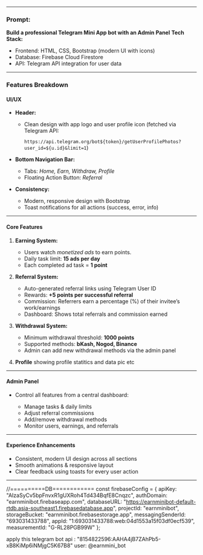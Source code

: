 
---
### Prompt:

**Build a professional Telegram Mini App bot with an Admin Panel**
**Tech Stack:**
* Frontend: HTML, CSS, Bootstrap (modern UI with icons)
* Database: Firebase Cloud Firestore
* API: Telegram API integration for user data
---
### Features Breakdown
#### **UI/UX**
* **Header:**
  * Clean design with app logo and user profile icon (fetched via Telegram API:

    `https://api.telegram.org/bot${token}/getUserProfilePhotos?user_id=${u.id}&limit=1`)
* **Bottom Navigation Bar:**

  * Tabs: *Home, Earn, Withdraw, Profile*
  * Floating Action Button: *Referral*
* **Consistency:**

  * Modern, responsive design with Bootstrap
  * Toast notifications for all actions (success, error, info)

---

#### **Core Features**

1. **Earning System:**

   * Users watch *monetized ads* to earn points.
   * Daily task limit: **15 ads per day**
   * Each completed ad task = **1 point**

2. **Referral System:**

   * Auto-generated referral links using Telegram User ID
   * Rewards: **+5 points per successful referral**
   * Commission: Referrers earn a percentage (%) of their invitee’s work/earnings
   * Dashboard: Shows total referrals and commission earned

3. **Withdrawal System:**

   * Minimum withdrawal threshold: **1000 points**
   * Supported methods: **bKash, Nogod, Binance**
   * Admin can add new withdrawal methods via the admin panel

4. **Profile**
showing profile statitics and data pic etc


---

#### **Admin Panel**

* Control all features from a central dashboard:

  * Manage tasks & daily limits
  * Adjust referral commissions
  * Add/remove withdrawal methods
  * Monitor users, earnings, and referrals

---

#### **Experience Enhancements**

* Consistent, modern UI design across all sections
* Smooth animations & responsive layout
* Clear feedback using toasts for every user action

---

//==========DB============
const firebaseConfig = {
  apiKey: "AIzaSyCv5bpFnvxR1gUXRoh4Td434BqfE8Cnqzc",
  authDomain: "earnminibot.firebaseapp.com",
  databaseURL: "https://earnminibot-default-rtdb.asia-southeast1.firebasedatabase.app",
  projectId: "earnminibot",
  storageBucket: "earnminibot.firebasestorage.app",
  messagingSenderId: "693031433788",
  appId: "1:693031433788:web:04d1553a15f03df0ecf539",
  measurementId: "G-RL28PGB99W"
};

apply this telegram bot api : "8154822596:AAHA4jB7ZAhPb5-xB8KiMp6iNMjgC5K67B8"
user: @earnmini_bot